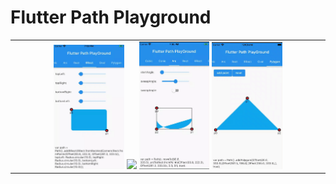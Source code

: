 # Flutter Path Playground

<div style="text-align: center"><table><tr>
<td style="text-align: center">
    <img src="https://github.com/r-mzy47/flutter_path_playground/blob/master/example1.gif" width="23%" />
    <img src="https://github.com/r-mzy47/flutter_path_playground/blob/master/example2.gif" width="23%" />
    <img src="https://github.com/r-mzy47/flutter_path_playground/blob/master/example3.gif" width="23%" />
    <img src="https://github.com/r-mzy47/flutter_path_playground/blob/master/example4.gif" width="23%" />
</td>
</tr></table></div>